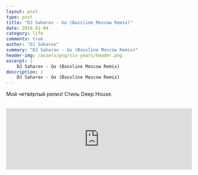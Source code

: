 ```yaml
---
layout: post
type: post
title: "DJ Saharov - Go (Bassline Moscow Remix)"
date: 2016-01-04
category: life
comments: true
author: "DJ Saharov"
summary: "DJ Saharov - Go (Bassline Moscow Remix)"
header-img: /assets/png/six-years/header.png
excerpt: |
    DJ Saharov - Go (Bassline Moscow Remix)
description: |
    DJ Saharov - Go (Bassline Moscow Remix)
---
```


<p>
<span class="firstcharacter">М</span>ой четвёртый релиз! Стиль Deep House.</p>
<br>
<iframe width="100%" height="166" scrolling="no" frameborder="no" allow="autoplay" src="https://w.soundcloud.com/player/?url=https%3A//api.soundcloud.com/tracks/240352210&color=%23ff5500&auto_play=false&hide_related=false&show_comments=true&show_user=true&show_reposts=false&show_teaser=true"></iframe>